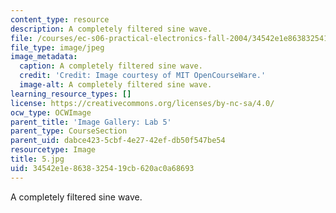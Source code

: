 ```yaml
---
content_type: resource
description: A completely filtered sine wave.
file: /courses/ec-s06-practical-electronics-fall-2004/34542e1e8638325419cb620ac0a68693_5.jpg
file_type: image/jpeg
image_metadata:
  caption: A completely filtered sine wave.
  credit: 'Credit: Image courtesy of MIT OpenCourseWare.'
  image-alt: A completely filtered sine wave.
learning_resource_types: []
license: https://creativecommons.org/licenses/by-nc-sa/4.0/
ocw_type: OCWImage
parent_title: 'Image Gallery: Lab 5'
parent_type: CourseSection
parent_uid: dabce423-5cbf-4e27-42ef-db50f547be54
resourcetype: Image
title: 5.jpg
uid: 34542e1e-8638-3254-19cb-620ac0a68693
---
```

A completely filtered sine wave.